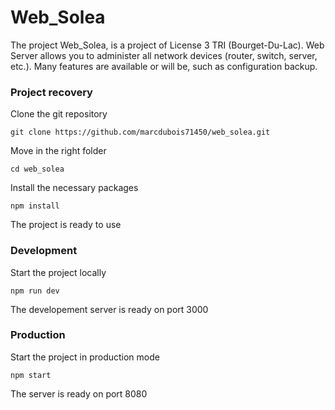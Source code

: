 # Web_Solea

The project Web_Solea, is a project of License 3 TRI (Bourget-Du-Lac). Web Server allows you to administer all network devices (router, switch, server, etc.). Many features are available or will be, such as configuration backup.

### Project recovery

Clone the git repository
```
git clone https://github.com/marcdubois71450/web_solea.git
```
Move in the right folder
```
cd web_solea
```
Install the necessary packages
```
npm install
```
The project is ready to use


### Development
Start the project locally
```
npm run dev
```
The developement server is ready on port 3000


### Production
Start the project in production mode
```
npm start
```
The server is ready on port 8080
